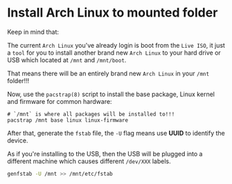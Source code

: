 # Install Arch Linux to mounted folder

Keep in mind that:

The current `Arch Linux` you've already login is boot from the `Live ISO`, 
it just a `tool` for you to install another brand new `Arch Linux` to your hard drive or USB which located at `/mnt` and `/mnt/boot`.

That means there will be an entirely brand new `Arch Linux` in your `/mnt` folder!!!

Now, use the `pacstrap(8)` script to install the base package, Linux kernel and firmware for common hardware:

```
# `/mnt` is where all packages will be installed to!!!
pacstrap /mnt base linux linux-firmware
```

After that, generate the `fstab` file, the `-U` flag means use **UUID** to identify the device. 

As if you're installing to the USB, then the USB will be plugged into a different machine which causes different `/dev/XXX` labels.

```bash
genfstab -U /mnt >> /mnt/etc/fstab
```
